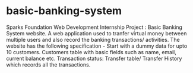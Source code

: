 # basic-banking-system
Sparks Foundation Web Development Internship Project : Basic Banking System website. A web application used to tranfer virtual money between multiple users and also record the banking transactions/ activities.  The website has the following specification - Start with a dummy data for upto 10 customers. Customers table with basic fields such as name, email, current balance etc. Transaction status: Transfer table/ Transfer History which records all the transactions.
